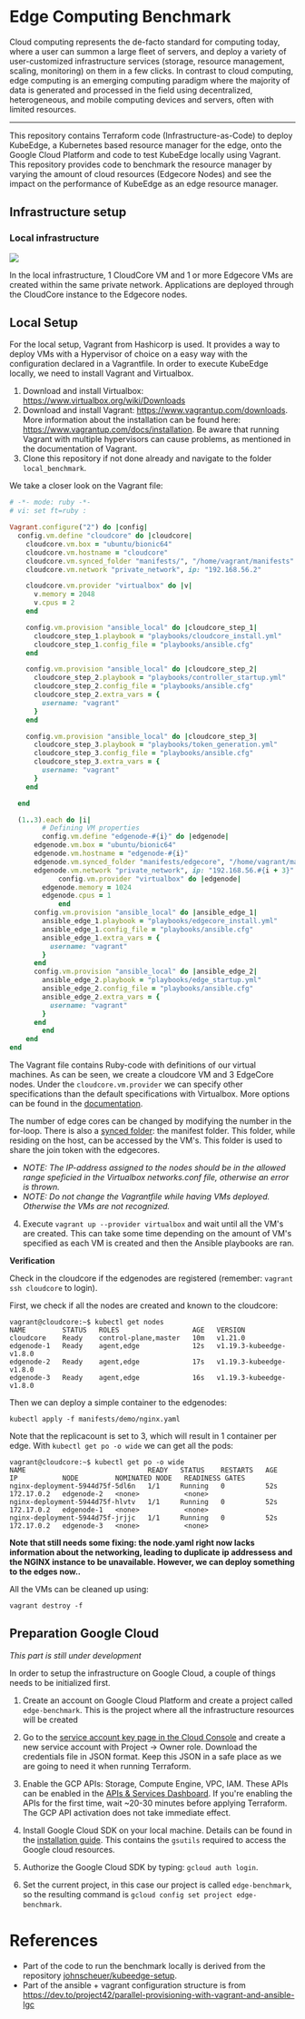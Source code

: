 # Edge Computing Benchmark

Cloud computing represents the de-facto standard for computing today, where a user can summon a
large fleet of servers, and deploy a variety of user-customized infrastructure services (storage, resource
management, scaling, monitoring) on them in a few clicks. In contrast to cloud computing, edge computing is an emerging computing paradigm where the majority of data is generated and processed in the
field using decentralized, heterogeneous, and mobile computing devices and servers, often with limited
resources.

-------------

This repository contains Terraform code (Infrastructure-as-Code) to deploy KubeEdge, a Kubernetes based resource manager for the edge, onto the Google Cloud Platform and code to test KubeEdge locally using Vagrant. This repository provides code to benchmark the resource manager by varying the amount of cloud resources (Edgecore Nodes) and see the impact on the performance of KubeEdge as an edge resource manager.

## Infrastructure setup

### Local infrastructure

![](README.assets/local-setup.drawio.png)

In the local infrastructure, 1 CloudCore VM and 1 or more Edgecore VMs are created within the same private network. Applications are deployed through the CloudCore instance to the Edgecore nodes.

## Local Setup

For the local setup, Vagrant from Hashicorp is used. It provides a way to deploy VMs with a Hypervisor of choice on a easy way with the configuration declared in a Vagrantfile. In order to execute KubeEdge locally, we need to install Vagrant and Virtualbox.

1.   Download and install Virtualbox: https://www.virtualbox.org/wiki/Downloads
2.   Download and install Vagrant: https://www.vagrantup.com/downloads. More information about the installation can be found here: https://www.vagrantup.com/docs/installation. Be aware that running Vagrant with multiple hypervisors can cause problems, as mentioned in the documentation of Vagrant.
3.   Clone this repository if not done already and navigate to the folder `local_benchmark`.

We take a closer look on the Vagrant file:

```ruby
# -*- mode: ruby -*-
# vi: set ft=ruby :

Vagrant.configure("2") do |config|
  config.vm.define "cloudcore" do |cloudcore|
    cloudcore.vm.box = "ubuntu/bionic64"
    cloudcore.vm.hostname = "cloudcore"
    cloudcore.vm.synced_folder "manifests/", "/home/vagrant/manifests"
    cloudcore.vm.network "private_network", ip: "192.168.56.2"

    cloudcore.vm.provider "virtualbox" do |v|
      v.memory = 2048
      v.cpus = 2
    end

    config.vm.provision "ansible_local" do |cloudcore_step_1|
      cloudcore_step_1.playbook = "playbooks/cloudcore_install.yml"
      cloudcore_step_1.config_file = "playbooks/ansible.cfg"
    end

    config.vm.provision "ansible_local" do |cloudcore_step_2|
      cloudcore_step_2.playbook = "playbooks/controller_startup.yml"
      cloudcore_step_2.config_file = "playbooks/ansible.cfg"
      cloudcore_step_2.extra_vars = {
        username: "vagrant"
      }
    end

    config.vm.provision "ansible_local" do |cloudcore_step_3|
      cloudcore_step_3.playbook = "playbooks/token_generation.yml"
      cloudcore_step_3.config_file = "playbooks/ansible.cfg"
      cloudcore_step_3.extra_vars = {
        username: "vagrant"
      }
    end

  end

  (1..3).each do |i|
		# Defining VM properties
		config.vm.define "edgenode-#{i}" do |edgenode|
      edgenode.vm.box = "ubuntu/bionic64"
      edgenode.vm.hostname = "edgenode-#{i}"
      edgenode.vm.synced_folder "manifests/edgecore", "/home/vagrant/manifests/edgecore"
      edgenode.vm.network "private_network", ip: "192.168.56.#{i + 3}"
			config.vm.provider "virtualbox" do |edgenode|
        edgenode.memory = 1024
        edgenode.cpus = 1
			end
      config.vm.provision "ansible_local" do |ansible_edge_1|
        ansible_edge_1.playbook = "playbooks/edgecore_install.yml"
        ansible_edge_1.config_file = "playbooks/ansible.cfg"
        ansible_edge_1.extra_vars = {
          username: "vagrant"
        }
      end
      config.vm.provision "ansible_local" do |ansible_edge_2|
        ansible_edge_2.playbook = "playbooks/edge_startup.yml"
        ansible_edge_2.config_file = "playbooks/ansible.cfg"
        ansible_edge_2.extra_vars = {
          username: "vagrant"
        }
      end
		end
	end
end
```

The Vagrant file contains Ruby-code with definitions of our virtual machines. As can be seen, we create a cloudcore VM and 3 EdgeCore nodes. Under the `cloudcore.vm.provider` we can specify other specifications than the default specifications with Virtualbox. More options can be found in the [documentation](https://www.vagrantup.com/docs/providers/virtualbox/configuration). 

The number of edge cores can be changed by modifying the number in the for-loop. There is also a [synced folder](https://www.vagrantup.com/docs/synced-folders): the manifest folder. This folder, while residing on the host, can be accessed by the VM's. This folder is used to share the join token with the edgecores.

-   *NOTE: The IP-address assigned to the nodes should be in the allowed range speficied in the Virtualbox networks.conf file, otherwise an error is thrown.*
-   *NOTE: Do not change the Vagrantfile while having VMs deployed. Otherwise the VMs are not recognized.*

4.   Execute `vagrant up --provider virtualbox` and wait until all the VM's are created. This can take some time depending on the amount of VM's specified as each VM is created and then the Ansible playbooks are ran.

**Verification**

Check in the cloudcore if the edgenodes are registered (remember: `vagrant ssh cloudcore` to login). 

First, we check if all the nodes are created and known to the cloudcore:

```shell
vagrant@cloudcore:~$ kubectl get nodes
NAME         STATUS   ROLES                  AGE   VERSION
cloudcore    Ready    control-plane,master   10m   v1.21.0
edgenode-1   Ready    agent,edge             12s   v1.19.3-kubeedge-v1.8.0
edgenode-2   Ready    agent,edge             17s   v1.19.3-kubeedge-v1.8.0
edgenode-3   Ready    agent,edge             16s   v1.19.3-kubeedge-v1.8.0
```

Then we can deploy a simple container to the edgenodes:

```
kubectl apply -f manifests/demo/nginx.yaml
```

Note that the replicacount is set to 3, which will result in 1 container per edge. With `kubectl get po -o wide` we can get all the pods:

```shell
vagrant@cloudcore:~$ kubectl get po -o wide
NAME                              READY   STATUS    RESTARTS   AGE   IP           NODE         NOMINATED NODE   READINESS GATES
nginx-deployment-5944d75f-5dl6n   1/1     Running   0          52s   172.17.0.2   edgenode-2   <none>           <none>
nginx-deployment-5944d75f-hlvtv   1/1     Running   0          52s   172.17.0.2   edgenode-1   <none>           <none>
nginx-deployment-5944d75f-jrjjc   1/1     Running   0          52s   172.17.0.2   edgenode-3   <none>           <none>
```

**Note that still needs some fixing: the node.yaml right now lacks information about the networking, leading to duplicate ip addressess and the NGINX instance to be unavailable. However, we can deploy something to the edges now..**

All the VMs can be cleaned up using:

```shell
vagrant destroy -f
```

## Preparation Google Cloud

*This part is still under development*

In order to setup the infrastructure on Google Cloud, a couple of things needs to be initialized first. 

1.   Create an account on Google Cloud Platform and create a project called `edge-benchmark`. This is the project where all the infrastructure resources will be created
2.   Go to the [service account key page in the Cloud Console](https://console.cloud.google.com/apis/credentials/serviceaccountkey) and create a new service account with Project -> Owner role. Download the credentials file in JSON format. Keep this JSON in a safe place as we are going to need it when running Terraform.
3.   Enable the GCP APIs: Storage, Compute Engine, VPC, IAM. These APIs can be enabled in the [APIs & Services Dashboard](https://console.cloud.google.com/apis/dashboard?project=edge-benchmark). If you're enabling the APIs for the first time, wait ~20-30 minutes before applying Terraform. The GCP API activation does not take immediate effect.

4.   Install Google Cloud SDK on your local machine. Details can be found in the [installation guide](https://cloud.google.com/sdk/docs/install#deb). This contains the `gsutils` required to access the Google cloud resources. 

5.   Authorize the Google Cloud SDK by typing: `gcloud auth login`.

6.   Set the current project, in this case our project is called `edge-benchmark`, so the resulting command is `gcloud config set project edge-benchmark`.



# References

-   Part of the code to run the benchmark locally is derived from the repository [johnscheuer/kubeedge-setup](johnscheuer/kubeedge-setup).
-   Part of the ansible + vagrant configuration structure is from https://dev.to/project42/parallel-provisioning-with-vagrant-and-ansible-lgc

